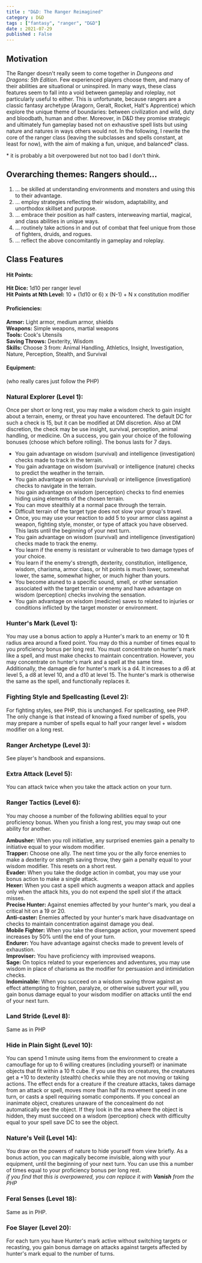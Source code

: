 ```yaml
---
title : "D&D: The Ranger Reimagined"
category : D&D
tags : ["fantasy", "ranger", "D&D"]
date : 2021-07-29
published : False
---
```

## Motivation 

The Ranger doesn't really seem to come together in *Dungeons and Dragons: 5th Edition*. 
Few experienced players choose them, and many of their abilities are situational or uninspired. 
In many ways, these class features seem to fall into a void between gameplay and roleplay, not particularly useful to either. 
This is unfortunate, because rangers are a classic fantasy archetype (Aragorn, Geralt, Rocket, Halt's Apprentice) which explore the unique theme of boundaries: between civilization and wild, duty and bloodbath, human and other.
Moreover, in D&D they promise strategic and ultimately fun gameplay based not on exhaustive spell lists but using nature and natures in ways others would not. 
In the following, I rewrite the core of the ranger class (leaving the subclasses and spells constant, at least for now), with the aim of making a fun, unique, and balanced\* class. 

\* it is probably a bit overpowered but not too bad I don't think. 

## Overarching themes: Rangers should...
1. ... be skilled at understanding environments and monsters and using this to their advantage. 
2. ... employ strategies reflecting their wisdom, adaptability, and unorthodox skillset and purpose. 
3. ... embrace their position as half casters, interweaving martial, magical, and class abilities in unique ways. 
4. ... routinely take actions in and out of combat that feel unique from those of fighters, druids, and rogues. 
5. ... reflect the above concomitantly in gameplay and roleplay. 

## Class Features

#### Hit Points: 
**Hit Dice:** 1d10 per ranger level  
**Hit Points at Nth Level:** 10 + (1d10 or 6) x (N-1) + N x constitution modifier

#### Proficiencies: 
**Armor:** Light armor, medium armor, shields  
**Weapons:** Simple weapons, martial weapons  
**Tools:** Cook's Utensils  
**Saving Throws:** Dexterity, Wisdom  
**Skills:** Choose 3 from: Animal Handling, Athletics, Insight, Investigation, Nature, Perception, Stealth, and Survival 

#### Equipment: 
(who really cares just follow the PHP)

### Natural Explorer (Level 1):
Once per short or long rest, you may make a wisdom check to gain insight about a terrain, enemy, or threat you have encountered. The default DC for such a check is 15, but it can be modified at DM discretion. Also at DM discretion, the check may be use insight, survival, perception, animal handling, or medicine. On a success, you gain your choice of the following bonuses (choose which before rolling). The bonus lasts for 7 days. 
* You gain advantage on wisdom (survival) and intelligence (investigation) checks made to track in the terrain. 
* You gain advantage on wisdom (survival) or intelligence (nature) checks to predict the weather in the terrain. 
* You gain advantage on wisdom (survival) or intelligence (investigation) checks to navigate in the terrain. 
* You gain advantage on wisdom (perception) checks to find enemies hiding using elements of the chosen terrain. 
* You can move stealthily at a normal pace through the terrain. 
* Difficult terrain of the target type does not slow your group's travel.
* Once, you may use your reaction to add 5 to your armor class against a weapon, fighting style, monster, or type of attack you have observed. This lasts until the beginning of your next turn.
* You gain advantage on wisdom (survival) and intelligence (investigation) checks made to track the enemy. 
* You learn if the enemy is resistant or vulnerable to two damage types of your choice. 
* You learn if the enemy's strength, dexterity, constitution, intelligence, wisdom, charisma, armor class, or hit points is much lower, somewhat lower, the same, somewhat higher, or much higher than yours. 
* You become atuned to a specific sound, smell, or other sensation associated with the target terrain or enemy and have advantage on wisdom (perception) checks involving the sensation.
* You gain advantage on wisdom (medicine) saves to related to injuries or conditions inflicted by the target monster or environment. 

### Hunter's Mark (Level 1): 
You may use a bonus action to apply a Hunter's mark to an enemy or 10 ft radius area around a fixed point. You may do this a number of times equal to you proficiency bonus per long rest. 
You must concentrate on hunter's mark like a spell, and must make checks to maintain concentration. However, you may concentrate on hunter's mark and a spell at the same time. 
Additionally, the damage die for hunter's mark is a d4. It increases to a d6 at level 5, a d8 at level 10, and a d10 at level 15. 
The hunter's mark is otherwise the same as the spell, and functionally replaces it. 

### Fighting Style and Spellcasting (Level 2): 
For fighting styles, see PHP, this is unchanged. 
For spellcasting, see PHP. The only change is that instead of knowing a fixed number of spells, you may prepare a number of spells equal to half your ranger level + wisdom modifier on a long rest. 

### Ranger Archetype (Level 3): 
See player's handbook and expansions. 

### Extra Attack (Level 5): 
You can attack twice when you take the attack action on your turn. 

### Ranger Tactics (Level 6): 
You may choose a number of the following abilities equal to your proficiency bonus. When you finish a long rest, you may swap out one ability for another. 

**Ambusher:** When you roll initiative, any surprised enemies gain a penalty to initiative equal to your wisdom modifier.   
**Trapper:** Choose one ally. The next time you or the ally force enemies to make a dexterity or stength saving throw, they gain a penalty equal to your wisdom modifier. This resets on a short rest.   
**Evader:** When you take the dodge action in combat, you may use your bonus action to make a single attack.   
**Hexer:** When you cast a spell which augments a weapon attack and applies only when the attack hits, you do not expend the spell slot if the attack misses.   
**Precise Hunter:** Against enemies affected by your hunter's mark, you deal a critical hit on a 19 or 20.   
**Anti-caster:** Enemies affected by your hunter's mark have disadvantage on checks to maintain concentration against damage you deal.   
**Mobile Fighter:** When you take the disengage action, your movement speed increases by 50% until the end of your turn.   
**Endurer:** You have advantage against checks made to prevent levels of exhaustion.   
**Improviser:** You have proficiency with improvised weapons.  
**Sage:** On topics related to your experiences and adventures, you may use wisdom in place of charisma as the modifier for persuasion and intimidation checks.  
**Indominable:** When you succeed on a wisdom saving throw against an effect attempting to frighten, paralyze, or otherwise subvert your will, you gain bonus damage equal to your wisdom modifier on attacks until the end of your next turn. 

### Land Stride (Level 8): 
Same as in PHP

### Hide in Plain Sight (Level 10): 
You can spend 1 minute using items from the environment to create a camouflage for up to 6 willing creatures (including yourself) or inanimate objects that fit within a 10 ft cube. If you use this on creatures, the creatures get a +10 to dexterity (stealth) checks while they are not moving or taking actions. The effect ends for a creature if the creature attacks, takes damage from an attack or spell, moves more than half its movement speed in one turn, or casts a spell requiring somatic components. If you conceal an inanimate object, creatures unaware of the concealment do not automatically see the object. If they look in the area where the object is hidden, they must succeed on a wisdom (perception) check with difficulty equal to your spell save DC to see the object. 

### Nature's Veil (Level 14): 
You draw on the powers of nature to hide yourself from view briefly. As a bonus action, you can magically become invisible, along with your equipment, until the beginning of your next turn. You can use this a number of times equal to your proficiency bonus per long rest.   
*if you find that this is overpowered, you can replace it with **Vanish** from the PHP*

### Feral Senses (Level 18): 
Same as in PHP.

### Foe Slayer (Level 20): 
For each turn you have Hunter's mark active without switching targets or recasting, you gain bonus damage on attacks against targets affected by hunter's mark equal to the number of turns. 

